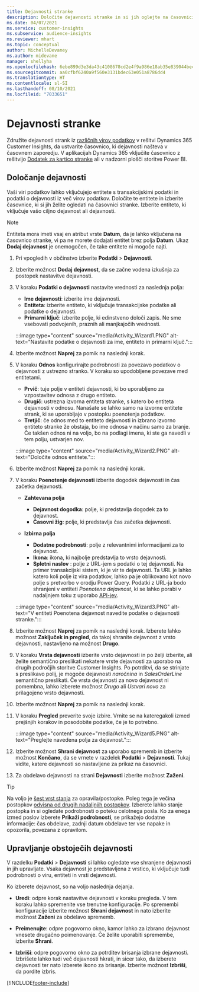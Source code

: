 ```yaml
---
title: Dejavnosti stranke
description: Določite dejavnosti stranke in si jih oglejte na časovnici stranke.
ms.date: 04/07/2021
ms.service: customer-insights
ms.subservice: audience-insights
ms.reviewer: mhart
ms.topic: conceptual
author: MichelleDevaney
ms.author: midevane
manager: shellyha
ms.openlocfilehash: 6ebe899d3e3da43c4108678cd2e4f9a986e18ab35e839044becab4619adb0f14
ms.sourcegitcommit: aa0cfbf6240a9f560e3131bdec63e051a8786dd4
ms.translationtype: HT
ms.contentlocale: sl-SI
ms.lasthandoff: 08/10/2021
ms.locfileid: "7033651"
---
```

# <a name="customer-activities"></a>Dejavnosti stranke

Združite dejavnosti strank iz [različnih virov podatkov](data-sources.md) v rešitvi Dynamics 365 Customer Insights, da ustvarite časovnico, ki dejavnosti našteva v časovnem zaporedju. V aplikacijah Dynamics 365 vključite časovnico z rešitvijo [Dodatek za kartico stranke](customer-card-add-in.md) ali v nadzorni plošči storitve Power BI.

## <a name="define-an-activity"></a>Določanje dejavnosti

Vaši viri podatkov lahko vključujejo entitete s transakcijskimi podatki in podatki o dejavnosti iz več virov podatkov. Določite te entitete in izberite časovnice, ki si jih želite ogledati na časovnici stranke. Izberite entiteto, ki vključuje vašo ciljno dejavnost ali dejavnosti.

> [!NOTE]
> Entiteta mora imeti vsaj en atribut vrste **Datum**, da je lahko vključena na časovnico stranke, vi pa ne morete dodajati entitet brez polja **Datum**. Ukaz **Dodaj dejavnost** je onemogočen, če take entitete ni mogoče najti.

1. Pri vpogledih v občinstvo izberite **Podatki** > **Dejavnosti**.

1. Izberite možnost **Dodaj dejavnost**, da se začne vodena izkušnja za postopek nastavitve dejavnosti.

1. V koraku **Podatki o dejavnosti** nastavite vrednosti za naslednja polja:

   - **Ime dejavnosti**: izberite ime dejavnosti.
   - **Entiteta**: izberite entiteto, ki vključuje transakcijske podatke ali podatke o dejavnosti.
   - **Primarni ključ**: izberite polje, ki edinstveno določi zapis. Ne sme vsebovati podvojenih, praznih ali manjkajočih vrednosti.

   :::image type="content" source="media/Activity_Wizard1.PNG" alt-text="Nastavite podatke o dejavnosti za ime, entiteto in primarni ključ.":::

1. Izberite možnost **Naprej** za pomik na naslednji korak.

1. V koraku **Odnos** konfigurirajte podrobnosti za povezavo podatkov o dejavnosti z ustrezno stranko. V koraku so upodobljene povezave med entitetami.  

   - **Prvič**: tuje polje v entiteti dejavnosti, ki bo uporabljeno za vzpostavitev odnosa z drugo entiteto.
   - **Drugič**: ustrezna izvorna entiteta stranke, s katero bo entiteta dejavnosti v odnosu. Nanašate se lahko samo na izvorne entitete strank, ki se uporabljajo v postopku poenotenja podatkov.
   - **Tretjič**: če odnos med to entiteto dejavnosti in izbrano izvorno entiteto stranke že obstaja, bo ime odnosa v načinu samo za branje. Če takšen odnos ni na voljo, bo na podlagi imena, ki ste ga navedli v tem polju, ustvarjen nov.

   :::image type="content" source="media/Activity_Wizard2.PNG" alt-text="Določite odnos entitete.":::

1. Izberite možnost **Naprej** za pomik na naslednji korak. 

1. V koraku **Poenotenje dejavnosti** izberite dogodek dejavnosti in čas začetka dejavnosti. 
   - **Zahtevana polja**
      - **Dejavnost dogodka**: polje, ki predstavlja dogodek za to dejavnost.
      - **Časovni žig**: polje, ki predstavlja čas začetka dejavnosti.

   - **Izbirna polja**
      - **Dodatne podrobnosti**: polje z relevantnimi informacijami za to dejavnost.
      - **Ikona**: ikona, ki najbolje predstavlja to vrsto dejavnosti.
      - **Spletni naslov** : polje z URL-jem s podatki o tej dejavnosti. Na primer transakcijski sistem, ki je vir te dejavnosti. Ta URL je lahko katero koli polje iz vira podatkov, lahko pa je oblikovano kot novo polje s pretvorbo v orodju Power Query. Podatki z URL-ja bodo shranjeni v entiteti *Poenotena dejavnost*, ki se lahko porabi v nadaljnjem toku z uporabo [API-jev](apis.md).
   
   :::image type="content" source="media/Activity_Wizard3.PNG" alt-text="V entiteti Poenotena dejavnost navedite podatke o dejavnosti stranke.":::

1. Izberite možnost **Naprej** za pomik na naslednji korak. Izberete lahko možnost **Zaključek in pregled**, da takoj shranite dejavnost z vrsto dejavnosti, nastavljeno na možnost **Drugo**. 

1. V koraku **Vrsta dejavnosti** izberite vrsto dejavnosti in po želji izberite, ali želite semantično preslikati nekatere vrste dejavnosti za uporabo na drugih področjih storitve Customer Insights. Po potrditvi, da se strinjate s preslikavo polij, je mogoče dejavnosti *naročnina* in *SalesOrderLine* semantično preslikati. Če vrsta dejavnosti za novo dejavnost ni pomembna, lahko izberete možnost *Drugo* ali *Ustvari novo* za prilagojeno vrsto dejavnosti.

1. Izberite možnost **Naprej** za pomik na naslednji korak. 

1. V koraku **Pregled** preverite svoje izbire. Vrnite se na kateregakoli izmed prejšnjih korakov in posodobite podatke, če je to potrebno.

   :::image type="content" source="media/Activity_Wizard5.PNG" alt-text="Preglejte navedena polja za dejavnost.":::
   
1. Izberite možnost **Shrani dejavnost** za uporabo sprememb in izberite možnost **Končano**, da se vrnete v razdelek **Podatki** > **Dejavnosti**. Tukaj vidite, katere dejavnosti so nastavljene za prikaz na časovnici. 

1. Za obdelavo dejavnosti na strani **Dejavnosti** izberite možnost **Zaženi**. 

> [!TIP]
> Na voljo je [šest vrst stanja](system.md#status-types) za opravila/postopke. Poleg tega je večina postopkov [odvisna od drugih nadaljnjih postopkov](system.md#refresh-policies). Izberete lahko stanje postopka in si ogledate podrobnosti o poteku celotnega posla. Ko za enega izmed poslov izberete **Prikaži podrobnosti**, se prikažejo dodatne informacije: čas obdelave, zadnji datum obdelave ter vse napake in opozorila, povezana z opravilom.


## <a name="manage-existing-activities"></a>Upravljanje obstoječih dejavnosti

V razdelku **Podatki** > **Dejavnosti** si lahko ogledate vse shranjene dejavnosti in jih upravljate. Vsaka dejavnost je predstavljena z vrstico, ki vključuje tudi podrobnosti o viru, entiteti in vrsti dejavnosti.

Ko izberete dejavnost, so na voljo naslednja dejanja. 

- **Uredi**: odpre korak nastavitve dejavnosti v koraku pregleda. V tem koraku lahko spremenite vse trenutne konfiguracije. Po spremembi konfiguracije izberite možnost **Shrani dejavnost** in nato izberite možnost **Zaženi** za obdelavo sprememb.

- **Preimenujte**: odpre pogovorno okno, kamor lahko za izbrano dejavnost vnesete drugačno poimenovanje. Če želite uporabiti spremembe, izberite **Shrani**.

- **Izbriši**: odpre pogovorno okno za potrditev brisanja izbrane dejavnosti. Izbrišete lahko tudi več dejavnosti hkrati, in sicer tako, da izberete dejavnosti ter nato izberete ikono za brisanje. Izberite možnost **Izbriši**, da pordite izbris.

[!INCLUDE[footer-include](../includes/footer-banner.md)]
